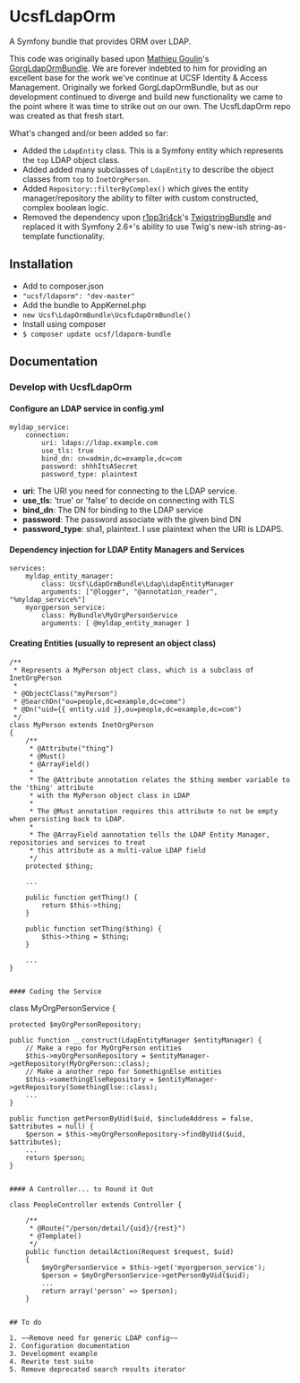 # UcsfLdapOrm

A Symfony bundle that provides ORM over LDAP.

This code was originally based upon <a href="https://github.com/matgou">Mathieu Goulin</a>'s <a href="https://github.com/matgou/GorgLdapOrmBundle">GorgLdapOrmBundle</a>. We are forever indebted to him for providing an excellent base for the work we've continue at UCSF Identity & Access Management. Originally we forked GorgLdapOrmBundle, but as our development continued to diverge and build new functionality we came to the point where it was time to strike out on our own. The UcsfLdapOrm repo was created as that fresh start.

What's changed and/or been added so far:

* Added the <code>LdapEntity</code> class. This is a Symfony entity which represents the <code>top</code> LDAP object class.
* Added added many subclasses of <code>LdapEntity</code> to describe the object classes from <code>top</code> to  <code>InetOrgPerson</code>.
* Added <code>Repository::filterByComplex()</code> which gives the entity manager/repository the ability to filter with custom constructed, complex boolean logic.
* Removed the dependency upon <a href="https://github.com/r1pp3rj4ck">r1pp3rj4ck</a>'s <a href="https://github.com/r1pp3rj4ck/TwigstringBundle">TwigstringBundle</a> and replaced it with Symfony 2.6+'s ability to use Twig's new-ish string-as-template functionality.

## Installation

* Add to composer.json
 * <code>"ucsf/ldaporm": "dev-master"</code>
* Add the bundle to AppKernel.php
 * <code>new Ucsf\LdapOrmBundle\UcsfLdapOrmBundle()</code>
* Install using composer
 * <code>$ composer update ucsf/ldaporm-bundle</code>

## Documentation

### Develop with UcsfLdapOrm

#### Configure an LDAP service in config.yml

```
myldap_service:
    connection:
        uri: ldaps://ldap.example.com
        use_tls: true
        bind_dn: cn=admin,dc=example,dc=com
        password: shhhItsASecret
        password_type: plaintext
```

* __uri__: The URI you need for connecting to the LDAP service.
* __use_tls__: 'true' or 'false' to decide on connecting with TLS
* __bind_dn__: The DN for binding to the LDAP service
* __password__: The password associate with the given bind DN
* __password_type__: sha1, plaintext. I use plaintext when the URI is LDAPS.

#### Dependency injection for LDAP Entity Managers and Services

```
services:
    myldap_entity_manager:
        class: Ucsf\LdapOrmBundle\Ldap\LdapEntityManager
        arguments: ["@logger", "@annotation_reader", "%myldap_service%"]
    myorgperson_service:
        class: MyBundle\MyOrgPersonService
        arguments: [ @myldap_entity_manager ]
```

#### Creating Entities (usually to represent an object class)

```
/**
 * Represents a MyPerson object class, which is a subclass of InetOrgPerson
 * 
 * @ObjectClass("myPerson")
 * @SearchDn("ou=people,dc=example,dc=come")
 * @Dn("uid={{ entity.uid }},ou=people,dc=example,dc=com")
 */
class MyPerson extends InetOrgPerson
{
    /**
     * @Attribute("thing")
     * @Must()
     * @ArrayField()
     * 
     * The @Attribute annotation relates the $thing member variable to the 'thing' attribute
     * with the MyPerson object class in LDAP
     *
     * The @Must annotation requires this attribute to not be empty when persisting back to LDAP.
     * 
     * The @ArrayField aannotation tells the LDAP Entity Manager, repositories and services to treat
     * this attribute as a multi-value LDAP field
     */
    protected $thing;
    
    ...
    
    public function getThing() {
        return $this->thing;
    }
    
    public function setThing($thing) {
        $this->thing = $thing;
    }
    
    ...
}


#### Coding the Service

```
class MyOrgPersonService {

    protected $myOrgPersonRepository;

    public function __construct(LdapEntityManager $entityManager) {
        // Make a repo for MyOrgPerson entities
        $this->myOrgPersonRepository = $entityManager->getRepository(MyOrgPerson::class);
        // Make a another repo for SomethignElse entities
        $this->somethingElseRepository = $entityManager->getRepository(SomethingElse::class);
        ...
    }
            
    public function getPersonByUid($uid, $includeAddress = false, $attributes = null) {
        $person = $this->myOrgPersonRepository->findByUid($uid, $attributes);
        ...
        return $person;
    }
        
```

#### A Controller... to Round it Out

````
    class PeopleController extends Controller {

        /**
         * @Route("/person/detail/{uid}/{rest}")
         * @Template()
         */
        public function detailAction(Request $request, $uid)
        {
            $myOrgPersonService = $this->get('myorgperson_service');
            $person = $myOrgPersonService->getPersonByUid($uid);
            ...
            return array('person' => $person);
        }
````

## To do

1. ~~Remove need for generic LDAP config~~
2. Configuration documentation
3. Development example
4. Rewrite test suite
5. Remove deprecated search results iterator
